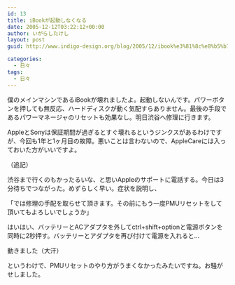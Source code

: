 ```yaml
---
id: 13
title: iBookが起動しなくなる
date: 2005-12-12T03:22:12+00:00
author: いがらしたけし
layout: post
guid: http://www.indigo-design.org/blog/2005/12/ibook%e3%81%8c%e8%b5%b7%e5%8b%95%e3%81%97%e3%81%aa%e3%81%8f%e3%81%aa%e3%82%8b/

categories:
  - 日々
tags:
  - 日々
---
```

僕のメインマシンであるiBookが壊れましたよ。起動しないんです。パワーボタンを押しても無反応、ハードディスクが動く気配すらありません。最後の手段であるパワーマネージャのリセットも効果なし。明日渋谷へ修理に行きます。
  
AppleとSonyは保証期間が過ぎるとすぐ壊れるというジンクスがあるわけですが、今回も1年と1ヶ月目の故障。悪いことは言わないので、AppleCareには入っておいた方がいいですよ。

<!--more-->


  
（追記）
  
渋谷まで行くのもかったるいな、と思いAppleのサポートに電話する。今日は3分待ちでつながった。めずらしく早い。症状を説明し、
  
「では修理の手配を取らせて頂きます。その前にもう一度PMUリセットをして頂いてもよろしいでしょうか」
  
はいはい、バッテリーとACアダプタを外してctrl+shift+optionと電源ボタンを同時に2秒押す。バッテリーとアダプタを再び付けて電源を入れると…
  
動きました（大汗）
  
というわけで、PMUリセットのやり方がうまくなかったみたいですね。お騒がせしました。
